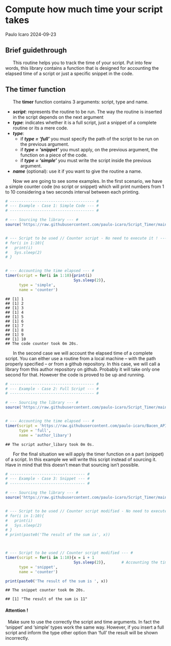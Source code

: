 Compute how much time your script takes
================
Paulo Icaro
2024-09-23

<divs>

<!------------>
<!-- Part 1 -->
<!------------>

## Brief guidethrough

<p>

      This routine helps you to track the time of your script. Put into
few words, this library contains a function that is designed for
accounting the elapsed time of a script or just a specific snippet in
the code.

</p>

## The timer function

      The **timer** function contains 3 arguments: script, type and
name.

- ***script***: represents the routine to be run. The way the routine is
  inserted in the script depends on the next argument
- ***type***: indicates whether it is a full script, just a snippet of a
  complete routine or its a mere code.
- ***type***:
  - if ***type = ‘full’*** you must specify the path of the script to be
    run on the previous argument.
  - if ***type = ‘snippet’*** you must apply, on the previous argument,
    the function on a piece of the code.
  - if ***type = ‘simple’*** you must write the script inside the
    previous argument.
- ***name*** (optional): use it if you want to give the routine a name.

      Now we are going to see some examples. In the first scenario, we
have a simple counter code (no script or snippet) which will print
numbers from 1 to 10 considering a two seconds interval between each
printing.

``` r
# ------------------------------------- #
# --- Example - Case 1: Simple Code --- #
# ------------------------------------- #

# --- Sourcing the library --- #
source('https://raw.githubusercontent.com/paulo-icaro/Script_Timer/main/Timer.R')


# --- Script to be used // Counter script - No need to execute it ! --- #
# for(i in 1:10){
#   print(i)
#   Sys.sleep(2)
# }


# --- Accounting the time elapsed --- #
timer(script = for(i in 1:10){print(i)
                              Sys.sleep(2)},
      type = 'simple',
      name = 'counter')
```

    ## [1] 1
    ## [1] 2
    ## [1] 3
    ## [1] 4
    ## [1] 5
    ## [1] 6
    ## [1] 7
    ## [1] 8
    ## [1] 9
    ## [1] 10
    ## The code counter took 0m 20s.

      In the second case we will account the elapsed time of a complete
script. You can either use a routine from a local machine – with the
path properly specified – or from a github repository. In this case, we
will call a library from this author repository on github. Probably it
will take only one second for that. However the code is proved to be up
and running.

``` r
# ------------------------------------- #
# --- Example - Case 2: Full Script --- #
# ------------------------------------- #

# --- Sourcing the library --- #
source('https://raw.githubusercontent.com/paulo-icaro/Script_Timer/main/Timer.R')


# --- Accounting the time elapsed --- #
timer(script = 'https://raw.githubusercontent.com/paulo-icaro/Bacen_API/main/Bacen_API.R',
      type = 'full',
      name = 'author_libary')
```

    ## The script author_libary took 0m 0s.

      For the final situation we will apply the timer function on a part
(snippet) of a script. In this example we will write this script instead
of sourcing it. Have in mind that this doesn’t mean that sourcing isn’t
possible.

``` r
# --------------------------------- #
# --- Example - Case 3: Snippet --- #
# --------------------------------- #

# --- Sourcing the library --- #
source('https://raw.githubusercontent.com/paulo-icaro/Script_Timer/main/Timer.R')


# --- Script to be used // Counter script modified - No need to execute it ! --- #
# for(i in 1:10){
#   print(i)
#   Sys.sleep(2)
# }
# print(paste0('The result of the sum is', x))



# --- Script to be used // Counter script modified --- #
timer(script = for(i in 1:10){x = i + 1
                              Sys.sleep(2)},       # Accounting the time elapsed
      type = 'snippet',
      name = 'counter')    

print(paste0('The result of the sum is ', x))
```

    ## The snippet counter took 0m 20s.

    ## [1] "The result of the sum is 11"

#### Attention !

  Make sure to use the correctly the script and time arguments. In fact
the ‘snippet’ and ‘simple’ types work the same way. However, if you
insert a full script and inform the type other option than ‘full’ the
result will be shown incorrectly.

</divs>
